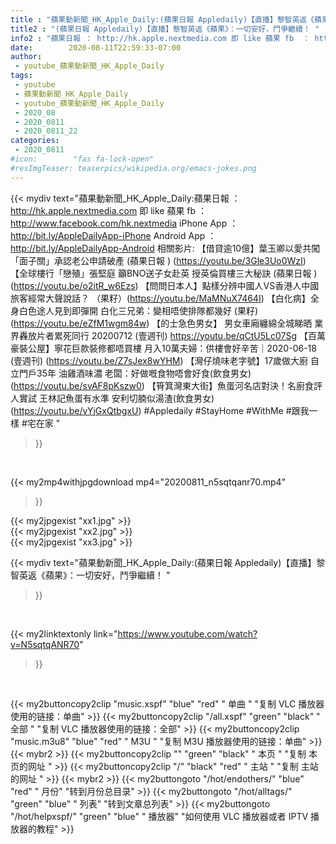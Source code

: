 ```yaml
---
title : "蘋果動新聞_HK_Apple_Daily:(蘋果日報 Appledaily)【直播】黎智英返《蘋果》：一切安好，鬥爭繼續！ "
title2 : "(蘋果日報 Appledaily)【直播】黎智英返《蘋果》：一切安好，鬥爭繼續！ "
info2 : "蘋果日報 ： http://hk.apple.nextmedia.com 即 like 蘋果 fb  ： http://www.facebook.com/hk.nextmedia iPhone App ： http://bit.ly/AppleDailyApp-iPhone Android App ： http://bit.ly/AppleDailyApp-Android  相關影片: 【借貸逾10億】葉玉卿以愛共闖「面子關」承認老公申請破產  (蘋果日報 ) (https://youtu.be/3Gle3Uo0WzI) 【全球樓行「戀殖」張堅庭 籲BNO送子女赴英 授英倫買樓三大秘訣  (蘋果日報 ) (https://youtu.be/o2itR_w6Ezs) 【問問日本人】點樣分辨中國人VS香港人中國旅客經常大聲說話？ （果籽）(https://youtu.be/MaMNuX7464I) 【白化病】全身白色途人見到即彈開 白化三兄弟：變相唔使排隊都幾好 (果籽) (https://youtu.be/eZfM1wgm84w) 【的士急色男女】 男女車廂纏綿全城睇晒  業界轟放片者累死同行 20200712 (壹週刊) https://youtu.be/qCtU5Lc07Sg 【百萬豪裝公屋】寧花巨款裝修都唔買樓 月入10萬夫婦：供樓會好辛苦｜2020-06-18 (壹週刊) (https://youtu.be/Z7sJex8wYHM) 【灣仔燒味老字號】17歲做大廚 自立門戶35年 油雞酒味濃 老闆：好做嘅食物唔會好食(飲食男女) (https://youtu.be/svAF8pKszw0) 【筲箕灣東大街】魚蛋河名店對決！名廚食評人實試 王林記魚蛋有水準 安利切腩似湯渣(飲食男女) (https://youtu.be/vYjGxQtbgxU)  #Appledaily  #StayHome #WithMe #跟我一樣 #宅在家 "
date:        2020-08-11T22:59:33-07:00
author:
 - youtube_蘋果動新聞_HK_Apple_Daily
tags:
 - youtube
 - 蘋果動新聞_HK_Apple_Daily
 - youtube_蘋果動新聞_HK_Apple_Daily
 - 2020_08
 - 2020_0811
 - 2020_0811_22
categories:
 - 2020_0811
#icon:        "fas fa-lock-open"
#resImgTeaser: teaserpics/wikipedia.org/emacs-jokes.png
---
```


{{< mydiv text="蘋果動新聞_HK_Apple_Daily:蘋果日報 ： http://hk.apple.nextmedia.com 即 like 蘋果 fb  ： http://www.facebook.com/hk.nextmedia iPhone App ： http://bit.ly/AppleDailyApp-iPhone Android App ： http://bit.ly/AppleDailyApp-Android  相關影片: 【借貸逾10億】葉玉卿以愛共闖「面子關」承認老公申請破產  (蘋果日報 ) (https://youtu.be/3Gle3Uo0WzI) 【全球樓行「戀殖」張堅庭 籲BNO送子女赴英 授英倫買樓三大秘訣  (蘋果日報 ) (https://youtu.be/o2itR_w6Ezs) 【問問日本人】點樣分辨中國人VS香港人中國旅客經常大聲說話？ （果籽）(https://youtu.be/MaMNuX7464I) 【白化病】全身白色途人見到即彈開 白化三兄弟：變相唔使排隊都幾好 (果籽) (https://youtu.be/eZfM1wgm84w) 【的士急色男女】 男女車廂纏綿全城睇晒  業界轟放片者累死同行 20200712 (壹週刊) https://youtu.be/qCtU5Lc07Sg 【百萬豪裝公屋】寧花巨款裝修都唔買樓 月入10萬夫婦：供樓會好辛苦｜2020-06-18 (壹週刊) (https://youtu.be/Z7sJex8wYHM) 【灣仔燒味老字號】17歲做大廚 自立門戶35年 油雞酒味濃 老闆：好做嘅食物唔會好食(飲食男女) (https://youtu.be/svAF8pKszw0) 【筲箕灣東大街】魚蛋河名店對決！名廚食評人實試 王林記魚蛋有水準 安利切腩似湯渣(飲食男女) (https://youtu.be/vYjGxQtbgxU)  #Appledaily  #StayHome #WithMe #跟我一樣 #宅在家 "
>}}
<br>


{{< my2mp4withjpgdownload mp4="20200811_n5sqtqanr70.mp4"
>}}

{{< my2jpgexist "xx1.jpg" >}}<br>
{{< my2jpgexist "xx2.jpg" >}}<br>
{{< my2jpgexist "xx3.jpg" >}}<br>



{{< mydiv text="蘋果動新聞_HK_Apple_Daily:(蘋果日報 Appledaily)【直播】黎智英返《蘋果》：一切安好，鬥爭繼續！ "
>}}
<br>

{{< my2linktextonly link="https://www.youtube.com/watch?v=N5sqtqANR70"
>}}


<br>

{{< my2buttoncopy2clip "music.xspf"        "blue"   "red"    " 单曲 "  "复制 VLC 播放器使用的链接：单曲" >}} {{< my2buttoncopy2clip "/all.xspf"         "green"  "black"  " 全部 "  "复制 VLC 播放器使用的链接：全部" >}} {{< my2buttoncopy2clip "music.m3u8"        "blue"   "red"    " M3U  "    "复制 M3U 播放器使用的链接：单曲" >}} {{< mybr2 >}} {{< my2buttoncopy2clip ""                  "green"  "black"  " 本页 "    "复制 本页的网址 " >}} {{< my2buttoncopy2clip "/"                 "black"  "red"    " 主站 "    "复制 主站的网址 " >}} {{< mybr2 >}} {{< my2buttongoto      "/hot/endothers/"   "blue"   "red"    " 月份"   "转到月份总目录" >}} {{< my2buttongoto      "/hot/alltags/"     "green"  "blue"   " 列表"   "转到文章总列表" >}} {{< my2buttongoto      "/hot/helpxspf/"    "green"  "blue"   " 播放器" "如何使用 VLC 播放器或者 IPTV 播放器的教程" >}} 
